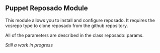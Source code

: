 Puppet Reposado Module
----------------------

This module allows you to install and configure reposado.
It requires the vcsrepo type to clone reposado from the github repository.

All of the parameters are described in the class reposado::params.

*Still a work in progress*